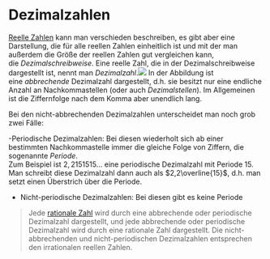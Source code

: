 # Dezimalzahlen
[Reelle Zahlen](Reelle%20Zahlen.md) kann man verschieden beschreiben, es gibt aber eine Darstellung, die für alle reellen Zahlen einheitlich ist und mit der man außerdem die Größe der reellen Zahlen gut vergleichen kann, die _Dezimalschreibweise_. Eine reelle Zahl, die in der Dezimalschreibweise dargestellt ist, nennt man _Dezimalzahl_.![](Dezimalzahlen.png)
In der Abbildung ist eine _abbrechende_ Dezimalzahl dargestellt, d.h. sie besitzt nur eine endliche Anzahl an Nachkommastellen (oder auch _Dezimalstellen_). Im Allgemeinen ist die Ziffernfolge nach dem Komma aber unendlich lang.

Bei den nicht-abbrechenden Dezimalzahlen unterscheidet man noch grob zwei Fälle:

-Periodische Dezimalzahlen: Bei diesen wiederholt sich ab einer bestimmten Nachkommastelle immer die gleiche Folge von Ziffern, die sogenannte _Periode_.  
Zum Beispiel ist $2,2151515...$ eine periodische Dezimalzahl mit Periode $15$. Man schreibt diese Dezimalzahl dann auch als $2,2\overline{15}$, d.h. man setzt einen Überstrich über die Periode.
- Nicht-periodische Dezimalzahlen: Bei diesen gibt es keine Periode

>Jede [rationale Zahl](Rationale%20Zahlen.md) wird durch eine abbrechende oder periodische Dezimalzahl dargestellt, und jede abbrechende oder periodische Dezimalzahl wird durch eine rationale Zahl dargestellt. Die nicht-abbrechenden und nicht-periodischen Dezimalzahlen entsprechen den irrationalen reellen Zahlen.